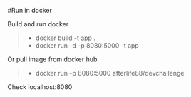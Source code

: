 #Run in docker

Build and run docker
> - docker build -t app .
> - docker run -d -p 8080:5000 -t app

Or pull image from docker hub
> - docker run -p 8080:5000 afterlife88/devchallenge

Check localhost:8080